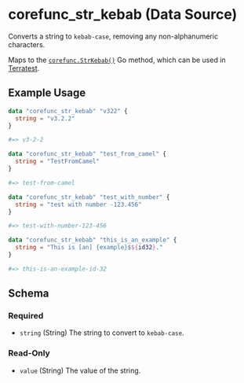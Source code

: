 <!--
---
page_title: "corefunc_str_kebab Data Source - corefunc"
subcategory: ""
description: |-
  Converts a string to kebab-case, removing any non-alphanumeric characters.
  Maps to the corefunc.StrKebab() https://pkg.go.dev/github.com/northwood-labs/terraform-provider-corefunc/corefunc#StrKebab Go method, which can be used in Terratest https://terratest.gruntwork.io.
---
-->

# corefunc_str_kebab (Data Source)

Converts a string to `kebab-case`, removing any non-alphanumeric characters.

Maps to the [`corefunc.StrKebab()`](https://pkg.go.dev/github.com/northwood-labs/terraform-provider-corefunc/corefunc#StrKebab) Go method, which can be used in [Terratest](https://terratest.gruntwork.io).

## Example Usage

```terraform
data "corefunc_str_kebab" "v322" {
  string = "v3.2.2"
}

#=> v3-2-2
```

```terraform
data "corefunc_str_kebab" "test_from_camel" {
  string = "TestFromCamel"
}

#=> test-from-camel
```

```terraform
data "corefunc_str_kebab" "test_with_number" {
  string = "test with number -123.456"
}

#=> test-with-number-123-456
```

```terraform
data "corefunc_str_kebab" "this_is_an_example" {
  string = "This is [an] {example}$${id32}."
}

#=> this-is-an-example-id-32
```

<!-- schema generated by tfplugindocs -->
## Schema

### Required

* `string` (String) The string to convert to `kebab-case`.

### Read-Only

* `value` (String) The value of the string.

<!-- Preview the provider docs with the Terraform registry provider docs preview tool: https://registry.terraform.io/tools/doc-preview -->
